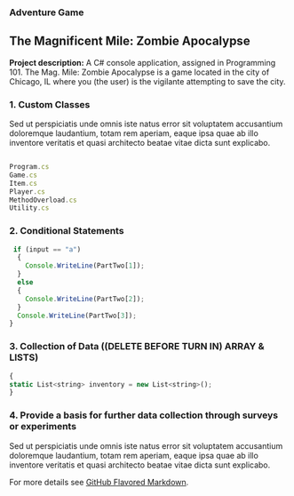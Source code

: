### Adventure Game

## The Magnificent Mile: Zombie Apocalypse

**Project description:** A C# console application, assigned in Programming 101. The Mag. Mile: Zombie Apocalypse is a game located in the city of Chicago, IL where you (the user) is the vigilante attempting to save the city.

### 1. Custom Classes

Sed ut perspiciatis unde omnis iste natus error sit voluptatem accusantium doloremque laudantium, totam rem aperiam, eaque ipsa quae ab illo inventore veritatis et quasi architecto beatae vitae dicta sunt explicabo. 

```javascript

Program.cs
Game.cs
Item.cs
Player.cs
MethodOverload.cs
Utility.cs

```

### 2. Conditional Statements

```javascript
 if (input == "a")
  {
    Console.WriteLine(PartTwo[1]);
  }
  else
  {
    Console.WriteLine(PartTwo[2]);
  }
  Console.WriteLine(PartTwo[3]);
}
```

### 3. Collection of Data ((DELETE BEFORE TURN IN) ARRAY & LISTS)

```javascript
{
static List<string> inventory = new List<string>();
}
```

### 4. Provide a basis for further data collection through surveys or experiments

Sed ut perspiciatis unde omnis iste natus error sit voluptatem accusantium doloremque laudantium, totam rem aperiam, eaque ipsa quae ab illo inventore veritatis et quasi architecto beatae vitae dicta sunt explicabo. 

For more details see [GitHub Flavored Markdown](https://guides.github.com/features/mastering-markdown/).
